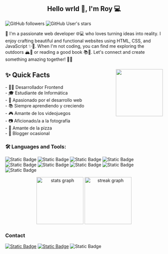 <h2 align="center">Hello wrld 👋, I'm Roy 💻</h2>

![GitHub followers](https://img.shields.io/github/followers/Troy8203?label=Follow&style=flat&logo=github&logoColor=white&labelColor=%23181717&color=%23181717)
![GitHub User's stars](https://img.shields.io/github/stars/Troy8203?style=flat&logo=github&logoColor=%23fff&labelColor=%23181717&color=%23181717)

👋 I'm a passionate web developer 🌐💻 who loves turning ideas into reality. I enjoy crafting beautiful and functional websites using HTML, CSS, and JavaScript ✨🎨. When I'm not coding, you can find me exploring the outdoors 🏔️🌳 or reading a good book 📚📖. Let's connect and create something amazing together! 🤝🚀

###

<img align="right" height="150" src="https://i.postimg.cc/CKd4V3sK/Logo-Dark-Moon.png"  />

###

<p align="left"><h2>✨ Quick Facts </h2>- 👩‍💻 Desarrollador Frontend<br>- 🎓 Estudiante de Informática<br>- 🚀 Apasionado por el desarrollo web<br>- 📚 Siempre aprendiendo y creciendo<br>- 🎮 Amante de los videojuegos<br>- 📷 Aficionado/a a la fotografía<br>- 🍕 Amante de la pizza<br>- 📝 Blogger ocasional</p>

### 🛠️ Languages and Tools:
![Static Badge](https://img.shields.io/badge/Html5-181717?style=flat&logo=html5&logoColor=%23E34F26)
![Static Badge](https://img.shields.io/badge/Css3-181717?style=flat&logo=css3&logoColor=%234A90E2)
![Static Badge](https://img.shields.io/badge/Javascript-181717?style=flat&logo=javascript&logoColor=%23F7DF1E)
![Static Badge](https://img.shields.io/badge/Vue-181717?style=flat&logo=vuedotjs&logoColor=%234FC08D)
![Static Badge](https://img.shields.io/badge/React-181717?style=flat&logo=react&logoColor=%2361DAFB)
![Static Badge](https://img.shields.io/badge/Sass-181717?style=flat&logo=sass&logoColor=%23CC6699)
![Static Badge](https://img.shields.io/badge/Bootstrap-181717?style=flat&logo=bootstrap&logoColor=%23AB4CFE)
![Static Badge](https://img.shields.io/badge/Tailwind-181717?style=flat&logo=tailwindcss&logoColor=%2306B6D4)
![Static Badge](https://img.shields.io/badge/Git-181717?style=flat&logo=git&logoColor=%23F05032)

<div align="center">
  <img src="https://github-readme-stats.vercel.app/api?username=Troy8203&hide_title=false&hide_rank=false&show_icons=true&include_all_commits=true&count_private=true&disable_animations=false&theme=nord&locale=en&hide_border=false" height="150" alt="stats graph"  />
  <img src="https://streak-stats.demolab.com?user=Troy8203&locale=en&mode=daily&theme=nord&hide_border=false&border_radius=5&date_format=M j[, Y]" height="150" alt="streak graph"  />
</div>

### Contact

[![Static Badge](https://img.shields.io/badge/Roy_Ayala-126bc4?logo=linkedin)](https://www.linkedin.com/in/roy-ayala-ruiz/)
[![Static Badge](https://img.shields.io/badge/%40DevTroy__lp-1D9BF0?logo=twitter&logoColor=white)](https://twitter.com/DevTroy_lp/)
![Static Badge](https://img.shields.io/badge/troysg8203%40gmail.com-EA4335?logo=gmail&logoColor=white)

